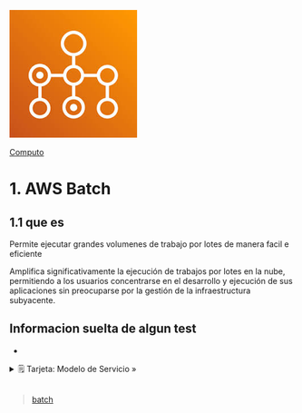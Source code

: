 ![Amazon EC2 Auto Scalling](../../assets/Computo/Batch-Logo.jpeg)

[Computo](../../Computo/)

# 1. AWS Batch

## 1.1 que es

Permite ejecutar grandes volumenes de trabajo por lotes de manera facil e eficiente 

Amplifica significativamente la ejecución de trabajos por lotes en la nube, permitiendo a los usuarios concentrarse en el desarrollo y ejecución de sus aplicaciones sin preocuparse por la gestión de la infraestructura subyacente.

## Informacion suelta de algun test

-

<details>
<summary>🗒 Tarjeta: Modelo de Servicio »</summary>

| Pertenece a:  |
| ---- |
| PaaS |

</details>


<br/>

> [batch](./batch.md)

<br/>